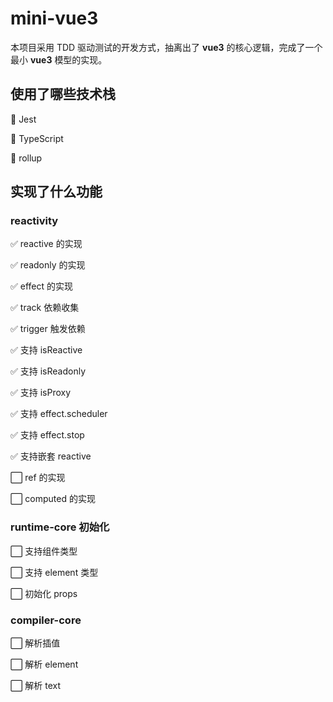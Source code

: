 # mini-vue3

本项目采用 TDD 驱动测试的开发方式，抽离出了 **vue3** 的核心逻辑，完成了一个最小 **vue3** 模型的实现。

## 使用了哪些技术栈

:rocket: Jest

:rocket: TypeScript

:rocket: rollup

## 实现了什么功能

### reactivity

:white_check_mark: reactive 的实现

:white_check_mark: readonly 的实现

:white_check_mark: effect 的实现

:white_check_mark: track 依赖收集

:white_check_mark: trigger 触发依赖

:white_check_mark: 支持 isReactive

:white_check_mark: 支持 isReadonly

:white_check_mark: 支持 isProxy

:white_check_mark: 支持 effect.scheduler

:white_check_mark: 支持 effect.stop

:white_check_mark: 支持嵌套 reactive

:white_large_square: ref 的实现

:white_large_square: computed 的实现

### runtime-core 初始化

:white_large_square: 支持组件类型

:white_large_square: 支持 element 类型

:white_large_square: 初始化 props

### compiler-core

:white_large_square: 解析插值

:white_large_square: 解析 element

:white_large_square: 解析 text
